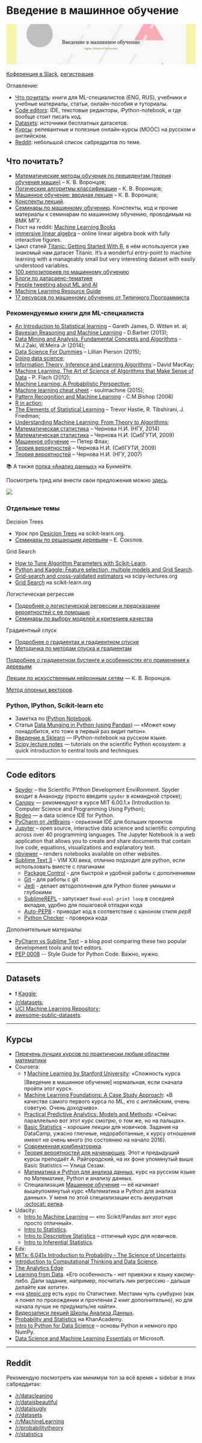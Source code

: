 # Введение в машинное обучение

[![header](/head.png)](https://www.coursera.org/learn/vvedenie-mashinnoe-obuchenie/)

[Коференция в Slack](machinelearning2016.slack.com), [регистрация](https://mlinvite.herokuapp.com/).

Оглавление:

* [Что почитать](#Что-почитать): книги для ML-специалистов (ENG, RUS), учебники и учебные материалы, статьи, онлайн-пособия и туториалы.
* [Code editors](#code-editors): IDE, текстовые редакторы, iPython-notebook, и где вообще стоит писать код.
* [Datasets](#datasets): источники бесплатных датасетов.
* [Курсы](#Курсы): релевантные и полезные онлайн-курсы (MOOC) на русском и английском.
* [Reddit](#reddit): небольшой список сабреддитов по теме.

## Что почитать?

* [Математические методы обучения по прецедентам (теория обучения машин)](http://www.machinelearning.ru/wiki/images/6/6d/Voron-ML-1.pdf) – К. В. Воронцов;
* [Логические алгоритмы классификации](http://www.machinelearning.ru/wiki/images/9/97/Voron-ML-Logic-slides.pdf) – К. В. Воронцов;
* [Машинное обучение: вводная лекция](http://www.machinelearning.ru/wiki/images/f/fc/Voron-ML-Intro-slides.pdf) – К. В. Воронцов;
* [Конспекты лекций](http://koddo.github.io/coursera-yandex-intro-to-machine-learning/).
* [Семинары по машинному обучению](https://github.com/esokolov/ml-course-msu). Конспекты, код и прочие материалы к семинарам по машинному обучению, проводимым на ВМК МГУ.
* Пост на reddit: [Machine Learning Books](https://www.reddit.com/r/MachineLearning/comments/1jeawf/machine_learning_books/)
* [immersive linear algebra](http://immersivemath.com/ila/index.html) – online linear algebra book with fully interactive figures.
* Цикл статей [Titanic: Getting Started With R](http://trevorstephens.com/post/72916401642/titanic-getting-started-with-r), в нём используется уже знакомый нам датасет Titanic. It’s a wonderful entry-point to machine learning with a manageably small but very interesting dataset with easily understood variables.
* [100 репозиториев по машинному обучению](http://meta-guide.com/software-meta-guide/100-best-github-machine-learning)
* [Блоги по датасаенс-тематике](https://github.com/rushter/data-science-blogs)
* [People tweeting about ML and AI](http://blog.talla.com/2016/02/people-tweeting-about-machine-learning-and-ai/)
* [Machine Learning Resource Guide](https://www.dropbox.com/s/z4f9oer4nkyu9tf/MachineLearningResourceGuide.pdf)
* [17 ресурсов по машинному обучению от Типичного Программиста](http://tproger.ru/articles/free-programming-books/#machine-learning)

### Рекомендуемые книги для ML-специалиста

* [An Introduction to Statistical learning](http://www-bcf.usc.edu/~gareth/ISL/) – Gareth James, D. Witten et. al;
* [Bayesian Reasoning and Machine Learning](http://web4.cs.ucl.ac.uk/staff/D.Barber/textbook/090310.pdf) - D.Barber (2013);
* [Data Mining and Analysis. Fundamental Concepts and Algorithms](http://www.cs.rpi.edu/~zaki/PaperDir/DMABOOK.pdf) - M.J.Zaki, W.Meira Jr (2014);
* [Data Science For Dummies](https://www.geekbooks.me/book/view/data-science-for-dummies) – Lillian Pierson (2015);
* [Doing data science](http://shop.oreilly.com/product/0636920028529.do);
* [Information Theory, Inference and Learning Algorithms](http://www.inference.phy.cam.ac.uk/itila/book.html) – David MacKay;
* [Machine Learning. The Art of Science of Algorithms that Make Sense of Data](http://www.amazon.com/Machine-Learning-Science-Algorithms-Sense/dp/1107422221/) - P. Flach (2012);
* [Machine Learning: A Probabilistic Perspective](https://vk.com/doc-44016343_199213512?hash=2ad697dae93b3fea0e&dl=4fa59572a2f58a3219);
* [Machine learning cheat sheet](https://github.com/soulmachine/machine-learning-cheat-sheet/raw/master/machine-learning-cheat-sheet.pdf) - soulmachine (2015);
* [Pattern Recognition and Machine Learning](http://www.amazon.com/Pattern-Recognition-Learning-Information-Statistics/dp/0387310738/) - C.M.Bishop (2006)
* [R in action](https://www.manning.com/books/r-in-action);
* [The Elements of Statistical Learning](http://web.stanford.edu/%7Ehastie/local.ftp/Springer/OLD/ESLII_print4.pdf) – Trevor Hastie, R. Tibshirani, J. Friedman;
* [Understanding Machine Learning: From Theory to Algorithms](http://www.cs.huji.ac.il/%7Eshais/UnderstandingMachineLearning/copy.html);
* [Математическая статистика](http://www.nsu.ru/mmf/tvims/chernova/ms/ms_nsu14.pdf) – Чернова Н.И. (НГУ, 2014)
* [Математическая статистика](http://www.nsu.ru/mmf/tvims/chernova/sibguti/ms-sibguti.pdf) – Чернова Н.И. (СибГУТИ, 2009)
* [Машинное обучение](https://www.dropbox.com/s/wkmoxtq0egzcoxc/Flach_P_Machine_Learning_RU.pdf) — Петер Флах;
* [Теория вероятностей](http://www.nsu.ru/mmf/tvims/chernova/sibguti/tv-sibguti.pdf) – Чернова Н.И. (СибГУТИ, 2009)
* [Теория вероятностей](http://www.nsu.ru/mmf/tvims/chernova/tv/tv_nsu07.pdf) – Чернова Н.И. (НГУ, 2007)

:books: А также [полка «Анализ данных»](https://bookmate.com/bookshelves/Nggk0rBi) на Букмейте.

Посмотреть тред или внести свои предложения можно [здесь](https://github.com/demidovakatya/vvedenie-mashinnoe-obuchenie/issues/1).

<img src="http://i.imgur.com/v0O9qy2.jpg" style="text-align: center;">

### Отдельные темы

Decision Trees

* Урок про [Desicion Trees](http://scikit-learn.org/stable/modules/tree.html) на scikit-learn.org.
* [Семинары по решающим деревьям](https://github.com/esokolov/ml-course-msu/blob/master/ML15/lecture-notes/Sem04_trees.pdf) – Е. Соколов.

Grid Search

 * [How to Tune Algorithm Parameters with Scikit-Learn](http://machinelearningmastery.com/how-to-tune-algorithm-parameters-with-scikit-learn/).
 * [Python and Kaggle: Feature selection, multiple models and Grid Search](http://miguelmalvarez.com/2015/02/23/python-and-kaggle-feature-selection-multiple-models-and-grid-search/).
 * [Grid-search and cross-validated estimators](http://www.scipy-lectures.org/packages/scikit-learn/#grid-search-and-cross-validated-estimators) на scipy-lectures.org
 * [Grid Search](http://scikit-learn.org/stable/modules/grid_search.html#grid-search) на scikit-learn.org

Логистическая регрессия

 * [Подробнее о логистической регрессии и предсказании вероятностей с ее помощью](https://github.com/esokolov/ml-course-msu/blob/master/ML15/lecture-notes/Sem10_linear.pdf)
 * [Семинары по выбору моделей и критериев качества](https://github.com/esokolov/ml-course-msu/blob/master/ML15/lecture-notes/Sem05_metrics.pdf)

Градиентный спуск

 * [Подробнее о градиентах и градиентном спуске](https://github.com/esokolov/ml-course-msu/blob/master/ML15/lecture-notes/Sem07_linear.pdf)
 * [Методичка по методам спуска и градиентам](http://www.apmath.spbu.ru/ru/staff/grigorieva/mfk.pdf)

[Подробнее о градиентном бустинге и особенностях его применения к деревьям](http://www.machinelearning.ru/wiki/images/7/7e/Sem03_ensembles_2014.pdf)

[Лекции по искусственным нейронным сетям](http://www.ccas.ru/voron/download/NeuralNets.pdf) — К. В. Воронцов.

[Метод опорных векторов](http://statistica.ru/local-portals/data-mining/metod-opornykh-vektorov/).

### Python, IPython, Scikit-learn etc

* Заметка по [IPython Notebook](http://re9ulus.github.io/2016/01/09/ipython-notebook/).
* Статья [Data Munging in Python (using Pandas)](http://www.analyticsvidhya.com/blog/2014/09/data-munging-python-using-pandas-baby-steps-python/) — «Может кому понадобится, кто тоже в первый раз видит питон».
* [Введение в Sklearn](https://github.com/Dyakonov/notebooks/blob/master/dj_sklearn_intro.ipynb) — IPython-notebook на русском языке.
* [Scipy lecture notes](http://www.scipy-lectures.org/index.html) — tutorials on the scientific Python ecosystem: a quick introduction to central tools and techniques.

----------------------------------------------------

## Code editors

* [Spyder](https://pythonhosted.org/spyder/) – the Scientific PYthon Development EnviRonment. Spyder входит в Анаконду (просто введите `spyder` в командной строке);
* [Canopy](https://store.enthought.com/downloads/#default) — рекомендуют в курсе MIT 6.00.1.x (Introduction to Computer Science and Programming Using Python);
* [Rodeo](http://blog.yhat.com/posts/introducing-rodeo.html) — a data science IDE for Python.
* [PyCharm от JetBrains](http://www.jetbrains.com/pycharm/) - серьезная IDE для больших проектов
* [Jupyter](http://jupyter.org) – open source, interactive data science and scientific computing across over 40 programming languages. The Jupyter Notebook is a web application that allows you to create and share documents that contain live code, equations, visualizations and explanatory text.
* [nbviewer](http://nbviewer.jupyter.org) – renders notebooks available on other websites.
* [Sublime Text 3](http://www.sublimetext.com/3) - VIM XXI века, отлично подходит для python, если использовать вместе с плагинами
	+  [Package Control](https://packagecontrol.io/) - для быстрой и удобной работы с дополнениями
	+  [Git](https://packagecontrol.io/packages/Git) - для работы с git
	+  [Jedi](https://packagecontrol.io/packages/Jedi%20-%20Python%20autocompletion) - делает автодополнения для Python более умными и глубокими
	+  [SublimeREPL](https://packagecontrol.io/packages/SublimeREPL) - запускает `Read-eval-print loop` в соседней вкладке, удобно для пошаговой отладки кода
	+  [Auto-PEP8](https://packagecontrol.io/packages/AutoPEP8) - приводит код в соответствие с каноном стиля *pep8*
	+  [Python Checker](https://packagecontrol.io/packages/Python%20Checker) - проверка кода

Дополнительные материалы:

* [PyCharm vs Sublime Text](https://opensourcehacker.com/2015/05/02/pycharm-vs-sublime-text/) – a blog post comparing these two popular development tools and text editors. 
* [PEP 0008](https://www.python.org/dev/peps/pep-0008/) -- Style Guide for Python Code. Важно, нужно.

----------------------------------------------------

## Datasets

* :exclamation: [Kaggle](https://www.kaggle.com/datasets);
* [/r/datasets](https://www.reddit.com/r/datasets);
* [UCI Machine Learning Repository](http://archive.ics.uci.edu/ml/);
* [awesome-public-datasets](https://github.com/caesar0301/awesome-public-datasets).

----------------------------------------------------

## Курсы

* [Перечень лучших курсов по практически любым областям математики](https://www.quora.com/What-are-the-best-online-college-level-mathematics-courses)
* Coursera:
  * :exclamation: [Machine Learning by Stanford University](https://www.coursera.org/learn/machine-learning): «Сложность курса [Введение в машинное обучение] нормальная, если сначала пройти этот курс».
  * [Machine Learning Foundations: A Case Study Approach](https://www.coursera.org/learn/ml-foundations/home/info): «В качестве самого первого курса по ML, кто с английским, очень советую. Очень доходчиво».
  * [Practical Predictive Analytics: Models and Methods](https://www.coursera.org/learn/predictive-analytics/): «Сейчас параллельно вот этот курс смотрю, о  том же, но на пальцах».
  * [Basic Statistics](https://www.coursera.org/learn/basic-statistics) – хорошие лекции для новичков. Задания на DataCamp, ужасно глючные, недоработанные, к курсу отношения имеют не очень много (по состоянию на начало 2016).
  * [Современная комбинаторика](https://www.coursera.org/learn/modern-combinatorics).
  * [Теория вероятностей для начинающих](https://www.coursera.org/learn/probability-theory-basics/home/info). Этот и предыдущий курсы преподаёт А. Райгородский, на их фоне упомянутый выше Basic Statistics — Улица Сезам.
  * [Математика и Python для анализа данных](https://www.coursera.org/learn/mathematics-and-python), курс на русском языке по Математике, Python и анализу данных.
  * Специализация [Машинное обучение](https://www.coursera.org/specializations/mashinnoye-obucheniye) — её начинает вышеупомянутый курс «Математика и Python для анализа данных». У меня по этой специализации есть аккуратная [:octocat: репка](https://github.com/demidovakatya/mashinnoye-obucheniye).
* Udacity:
  * [Intro to Machine Learning](https://www.udacity.com/courses/ud120) — «по Scikit/Pandas вот этот курс просто отличный».
  * [Intro to Statistics](https://www.udacity.com/courses/st101).
  * [Intro to Descriptive Statistics](https://www.udacity.com/courses/ud827) – отличный курс для новичков.
  * [Intro to Inferential Statistics](https://www.udacity.com/courses/ud201).
* Edx:
 * [MITx: 6.041x Introduction to Probability - The Science of Uncertainty](https://courses.edx.org/courses/course-v1:MITx+6.041x_3+2T2016/info).
 * [Introduction to Computational Thinking and Data Science](https://www.edx.org/course/introduction-computational-thinking-data-mitx-6-00-2x-3).
 * [The Analytics Edge](https://www.edx.org/course/analytics-edge-mitx-15-071x-0)
* [Learning from Data](https://work.caltech.edu/telecourse.html). «Его особенность - нет привязки к языку какому-либо. Дали задание, например, посчитать лин регрессию - дальше делайте как хотите».
* «на [stepic.org](stepic.org) есть курс по Статистике. Местами чуть сумбурно (как я понял по прохождении и прочтении 2 книг дополнительно), но для начала лучше не придумать/не найти».
* [Видеозаписи лекций Школы Анализа Данных](https://yandexdataschool.ru/edu-process/courses).
* [Probability and Statistics](https://www.khanacademy.org/math/probability) на KhanAcademy.
* [Intro to Python for Data Science](https://www.datacamp.com/courses/intro-to-python-for-data-science) – основы Python и немного про NumPy.
* [Data Science and Machine Learning Essentials](https://mva.microsoft.com/en-US/training-courses/data-science-and-machine-learning-essentials-14100) от Microsoft.

----------------------------------------------------

## Reddit

Рекомендую посмотреть как минимум топ за всё время + sidebar в этих сабреддитах:

* [/r/datacleaning](https://www.reddit.com/r/datacleaning)
* [/r/dataisbeautiful](https://www.reddit.com/r/dataisbeautiful)
* [/r/dataisugly](https://www.reddit.com/r/dataisugly)
* [/r/datasets](https://www.reddit.com/r/datasets)
* [/r/MachineLearning](https://www.reddit.com/r/MachineLearning)
* [/r/probabilitytheory](https://www.reddit.com/r/probabilitytheory)
* [/r/statistics](https://www.reddit.com/r/statistics)



